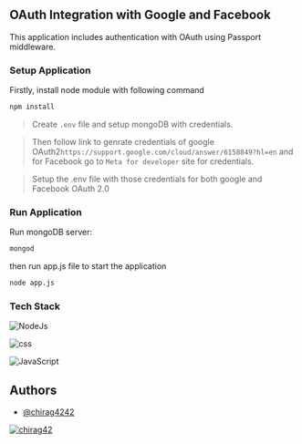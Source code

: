 
## OAuth Integration with Google and Facebook

This application includes authentication with OAuth using Passport middleware.

### Setup Application 
Firstly, install node module with following command 
```bash
npm install
```
> Create `.env` file and setup mongoDB with credentials. 

> Then follow link to genrate credentials of google OAuth2`https://support.google.com/cloud/answer/6158849?hl=en` and for Facebook go to `Meta for developer` site for credentials. 

> Setup the .env file with those credentials for both google and Facebook OAuth 2.0 

### Run Application 

Run mongoDB server:
```bash 
mongod
```
then run app.js file to start the application
```bash 
node app.js 
```

### Tech Stack

![NodeJs](https://img.shields.io/badge/Node.js-339933.svg?style=for-the-badge&logo=nodedotjs&logoColor=white)

![css](https://img.shields.io/badge/CSS3-1572B6.svg?style=for-the-badge&logo=CSS3&logoColor=white)

![JavaScript](https://img.shields.io/badge/JavaScript-F7DF1E.svg?style=for-the-badge&logo=JavaScript&logoColor=black)
## Authors

- [@chirag4242](https://www.github.com/chirag4242)

[![chirag42](https://img.shields.io/badge/LinkedIn-0A66C2.svg?style=for-the-badge&logo=LinkedIn&logoColor=white)](https://www.linkedin.com/in/chirag42/) 


